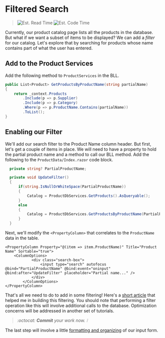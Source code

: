 # Filtered Search

> ![Est. Read Time](https://img.shields.io/badge/Read%20Time-3%20min-brightgreen)
> ![Est. Code Time](https://img.shields.io/badge/Code%20Time-9--15%20min-blue)

Currently, our product catalog page lists all the products in the database. But what if we want a subset of items to be displayed? We can add a *filter* for our catalog. Let's explore that by searching for products whose name contains part of what the user has entered.

## Add to the Product Services

Add the following method to `ProductServices` in the BLL.

```cs
public List<Product> GetProductsByProductName(string partialName)
{
    return _context.Products
        .Include(p => p.Supplier)
        .Include(p => p.Category)
        .Where(p => p.ProductName.Contains(partialName))
        .ToList();
}
```

## Enabling our Filter

We'll add our search filter to the Product Name column header. But first, let's get a couple of items in place. We will need to have a property to hold the partial product name and a method to call our BLL method. Add the following to the `ProductData/Index.razor` code block.

```cs
  private string? PartialProductName;
```

```cs
  private void UpdateFilter()
  {
      if(string.IsNullOrWhiteSpace(PartialProductName))
      {
          Catalog = ProductDbServices.GetProducts().AsQueryable();
      }
      else
      {
          Catalog = ProductDbServices.GetProductsByProductName(PartialProductName.Trim()).AsQueryable();
      }
  }
```

Next, we'll modify the `<PropertyColumn>` that correlates to the `ProductName` data in the table.

```razor
<PropertyColumn Property="@(item => item.ProductName)" Title="Product Name" Sortable="true">
    <ColumnOptions>
            <div class="search-box">
                <input type="search" autofocus @bind="PartialProductName" @bind:event="oninput" @bind:after="UpdateFilter" placeholder="Partial name..." />
            </div>
        </ColumnOptions>
</PropertyColumn>
```

That's all we need to do to add in some filtering! Here's a [short article](https://blog.sigmasolid.dk/blog/quickgrid%20in%20blazor%20is%20awesome/) that helped me in building this filtering. You should note that performing a filter operation like this will involve additional calls to the database. Optimization concerns will be addressed in another set of tutorials.


> *:octocat: **Commit** your work now. :grey_exclamation:*

The last step will involve a little [formatting and organizing](./Step-7.md) of our input form.
